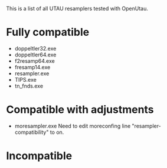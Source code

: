 This is a list of all UTAU resamplers tested with OpenUtau.
# Fully compatible

- doppeltler32.exe
- doppeltler64.exe
- f2resamp64.exe
- fresamp14.exe
- resampler.exe
- TIPS.exe
- tn_fnds.exe

# Compatible with adjustments

- moresampler.exe
Need to edit moreconfing line "resampler-compatibility" to on.

# Incompatible